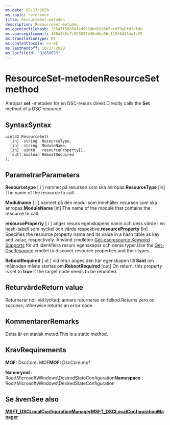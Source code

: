```yaml
---
ms.date: 07/17/2020
ms.topic: reference
title: ResourceSet-metoden
description: ResourceSet-metoden
ms.openlocfilehash: 2554ff5805d7ed9518bd283565dc879a0fdfdfd0
ms.sourcegitcommit: 488a940c7c828820b36a6ba56c119f64614afc29
ms.translationtype: MT
ms.contentlocale: sv-SE
ms.lasthandoff: 10/27/2020
ms.locfileid: "92650693"
---
```

# <a name="resourceset-method"></a><span data-ttu-id="f477d-103">ResourceSet-metoden</span><span class="sxs-lookup"><span data-stu-id="f477d-103">ResourceSet method</span></span>

<span data-ttu-id="f477d-104">Anropar **set** -metoden för en DSC-resurs direkt.</span><span class="sxs-lookup"><span data-stu-id="f477d-104">Directly calls the **Set** method of a DSC resource.</span></span>

## <a name="syntax"></a><span data-ttu-id="f477d-105">Syntax</span><span class="sxs-lookup"><span data-stu-id="f477d-105">Syntax</span></span>

```mof
uint32 ResourceSet(
  [in]  string  ResourceType,
  [in]  string  ModuleName,
  [in]  uint8   resourceProperty[],
  [out] boolean RebootRequired
);
```

## <a name="parameters"></a><span data-ttu-id="f477d-106">Parametrar</span><span class="sxs-lookup"><span data-stu-id="f477d-106">Parameters</span></span>

<span data-ttu-id="f477d-107">**Resourcetype** \[ i \] namnet på resursen som ska anropas.</span><span class="sxs-lookup"><span data-stu-id="f477d-107">**ResourceType** \[in\] The name of the resource to call.</span></span>

<span data-ttu-id="f477d-108">**Modulnamn** \[ i \] namnet på den modul som innehåller resursen som ska anropas.</span><span class="sxs-lookup"><span data-stu-id="f477d-108">**ModuleName** \[in\] The name of the module that contains the resource to call.</span></span>

<span data-ttu-id="f477d-109">**resourceProperty** \[ i \] anger resurs egenskapens namn och dess värde i en hash-tabell som nyckel och värde respektive.</span><span class="sxs-lookup"><span data-stu-id="f477d-109">**resourceProperty** \[in\] Specifies the resource property name and its value in a hash table as key and value, respectively.</span></span> <span data-ttu-id="f477d-110">Använd cmdleten [Get-dscresource Keyword Supports](/powershell/module/PSDesiredStateConfiguration/Get-DscResource) för att identifiera resurs egenskaper och deras typer.</span><span class="sxs-lookup"><span data-stu-id="f477d-110">Use the [Get-DscResource](/powershell/module/PSDesiredStateConfiguration/Get-DscResource) cmdlet to discover resource properties and their types.</span></span>

<span data-ttu-id="f477d-111">**RebootRequired** \[ ut \] vid retur anges den här egenskapen till **Sant** om målnoden måste startas om.</span><span class="sxs-lookup"><span data-stu-id="f477d-111">**RebootRequired** \[out\] On return, this property is set to **true** if the target node needs to be rebooted.</span></span>

## <a name="return-value"></a><span data-ttu-id="f477d-112">Returvärde</span><span class="sxs-lookup"><span data-stu-id="f477d-112">Return value</span></span>

<span data-ttu-id="f477d-113">Returnerar noll vid lyckad; annars returneras en felkod.</span><span class="sxs-lookup"><span data-stu-id="f477d-113">Returns zero on success; otherwise returns an error code.</span></span>

## <a name="remarks"></a><span data-ttu-id="f477d-114">Kommentarer</span><span class="sxs-lookup"><span data-stu-id="f477d-114">Remarks</span></span>

<span data-ttu-id="f477d-115">Detta är en statisk metod.</span><span class="sxs-lookup"><span data-stu-id="f477d-115">This is a static method.</span></span>

## <a name="requirements"></a><span data-ttu-id="f477d-116">Krav</span><span class="sxs-lookup"><span data-stu-id="f477d-116">Requirements</span></span>

<span data-ttu-id="f477d-117">**MOF:** DscCore. MOF</span><span class="sxs-lookup"><span data-stu-id="f477d-117">**MOF:** DscCore.mof</span></span>

<span data-ttu-id="f477d-118">**Namnrymd** : Root\Microsoft\Windows\DesiredStateConfiguration</span><span class="sxs-lookup"><span data-stu-id="f477d-118">**Namespace** : Root\Microsoft\Windows\DesiredStateConfiguration</span></span>

## <a name="see-also"></a><span data-ttu-id="f477d-119">Se även</span><span class="sxs-lookup"><span data-stu-id="f477d-119">See also</span></span>

[<span data-ttu-id="f477d-120">**MSFT_DSCLocalConfigurationManager**</span><span class="sxs-lookup"><span data-stu-id="f477d-120">**MSFT_DSCLocalConfigurationManager**</span></span>](msft-dsclocalconfigurationmanager.md)
